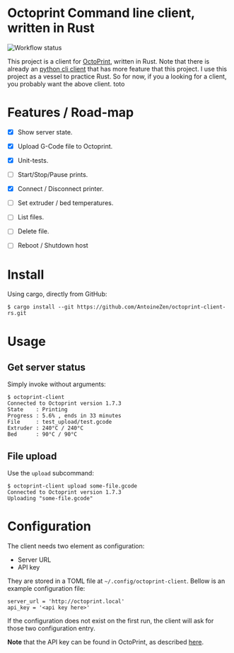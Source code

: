 # Octoprint Command line client, written in Rust

![Workflow status](https://github.com/AntoineZen/octoprint-client-rs/actions/workflows/rust.yml/badge.svg)

This project is a client for [OctoPrint](https://octoprint.org/), written in Rust.
Note that there is already an [python cli client](https://pypi.org/project/octoprint-cli/) 
that has more feature that this project. I use this project as a vessel to practice Rust.
So for now, if you a looking for a client, you probably want the above client. toto 

# Features / Road-map

 - [x] Show server state.
 - [X] Upload G-Code file to Octoprint.
 - [X] Unit-tests.
 - [ ] Start/Stop/Pause prints.
 - [X] Connect / Disconnect printer.
 - [ ] Set extruder / bed temperatures.
 - [ ] List files.
 - [ ] Delete file.
 - [ ] Reboot / Shutdown host


# Install

Using cargo, directly from GitHub:

    $ cargo install --git https://github.com/AntoineZen/octoprint-client-rs.git

# Usage

## Get server status

Simply invoke without arguments:

    $ octoprint-client
    Connected to Octoprint version 1.7.3
    State    : Printing
    Progress : 5.6% , ends in 33 minutes
    File     : test_upload/test.gcode
    Extruder : 240°C / 240°C
    Bed      : 90°C / 90°C

## File upload

Use the `upload` subcommand:

    $ octoprint-client upload some-file.gcode
    Connected to Octoprint version 1.7.3
    Uploading "some-file.gcode"

# Configuration

The client needs two element as configuration:

 - Server URL
 - API key

They are stored in a TOML file at `~/.config/octoprint-client`. Bellow is an example configuration file:

    server_url = 'http://octoprint.local'
    api_key = '<api key here>'

If the configuration does not exist on the first run, the client will ask for those two configuration entry.

**Note** that the API key can be found in OctoPrint, as described [here](https://docs.octoprint.org/en/master/api/general.html).
